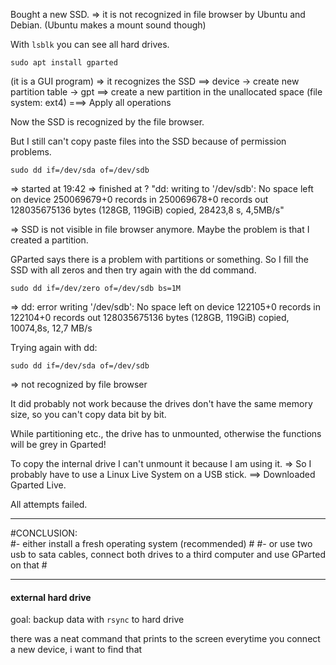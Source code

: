 Bought a new SSD.
=> it is not recognized in file browser by Ubuntu and Debian.
(Ubuntu makes a mount sound though)

With `lsblk` you can see all hard drives.

```
sudo apt install gparted
```
(it is a GUI program)
=> it recognizes the SSD
==> device -> create new partition table -> gpt
==> create a new partition in the unallocated space (file system: ext4)
===> Apply all operations

Now the SSD is recognized by the file browser.

But I still can't copy paste files into the SSD because of permission problems.
```
sudo dd if=/dev/sda of=/dev/sdb
```
=> started at 19:42
=> finished at ?
"dd: writing to '/dev/sdb': No space left on device
250069679+0 records in
250069678+0 records out
128035675136 bytes (128GB, 119GiB) copied, 28423,8 s, 4,5MB/s"

=> SSD is not visible in file browser anymore.
Maybe the problem is that I created a partition.

GParted says there is a problem with partitions or something.
So I fill the SSD with all zeros and then try again with the dd command.
```
sudo dd if=/dev/zero of=/dev/sdb bs=1M
```
=>
dd: error writing '/dev/sdb': No space left on device
122105+0 records in
122104+0 records out
128035675136 bytes (128GB, 119GiB) copied, 10074,8s, 12,7 MB/s

Trying again with dd:
```
sudo dd if=/dev/sda of=/dev/sdb
```
=> not recognized by file browser

It did probably not work because the drives don't have the same memory size, so you can't copy data bit by bit.

While partitioning etc., the drive has to unmounted, otherwise the functions will be grey in Gparted!

To copy the internal drive I can't unmount it because I am using it.
=> So I probably have to use a Linux Live System on a USB stick.
==> Downloaded Gparted Live.

All attempts failed.
***
#CONCLUSION:                                                                                                                                           
#- either install a fresh operating system (recommended)                                                                                               # 
#- or use two usb to sata cables, connect both drives to a third computer and use GParted on that                                                      #
***

#### external hard drive

goal: backup data with `rsync` to hard drive

there was a neat command that prints to the screen everytime you connect a new device, i want to find that
